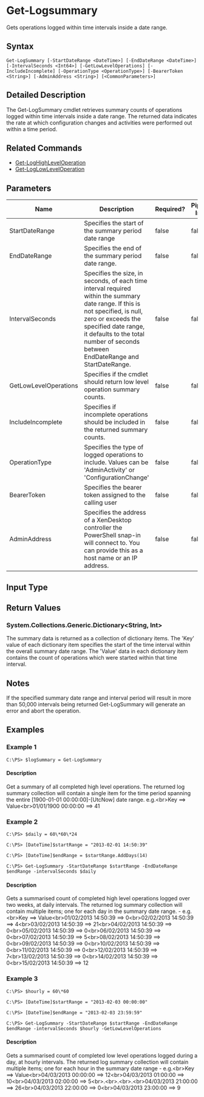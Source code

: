 ﻿
# Get-Logsummary
Gets operations logged within time intervals inside a date range.
## Syntax
```
Get-LogSummary [-StartDateRange <DateTime>] [-EndDateRange <DateTime>] [-IntervalSeconds <Int64>] [-GetLowLevelOperations] [-IncludeIncomplete] [-OperationType <OperationType>] [-BearerToken <String>] [-AdminAddress <String>] [<CommonParameters>]
```
## Detailed Description
The Get-LogSummary cmdlet retrieves summary counts of operations logged within time intervals inside a date range. The returned data indicates the rate at which configuration changes and activities were performed out within a time period.


## Related Commands

* [Get-LogHighLevelOperation](../Get-LogHighLevelOperation/)
* [Get-LogLowLevelOperation](../Get-LogLowLevelOperation/)
## Parameters
| Name   | Description | Required? | Pipeline Input | Default Value |
| --- | --- | --- | --- | --- |
| StartDateRange | Specifies the start of the summary period date range | false | false | 1900-01-01 00:00:00 |
| EndDateRange | Specifies the end of the summary period date range. | false | false | DateTime.UtcNow |
| IntervalSeconds | Specifies the size, in seconds, of each time interval required within the summary date range. If this is not specified, is null, zero or exceeds the specified date range, it defaults to the total number of seconds between EndDateRange and StartDateRange. | false | false | Total number of seconds in the EndDateRange and StartDateRange time span. |
| GetLowLevelOperations | Specifies if the cmdlet should return low level operation summary counts. | false | false | \$false - high level operations counts are returned. |
| IncludeIncomplete | Specifies if incomplete operations should be included in the returned summary counts. | false | false | \$false - incomplete operations are excluded. |
| OperationType | Specifies the type of logged operations to include. Values can be 'AdminActivity' or 'ConfigurationChange' | false | false |  |
| BearerToken | Specifies the bearer token assigned to the calling user | false | false |  |
| AdminAddress | Specifies the address of a XenDesktop controller the PowerShell snap-in will connect to. You can provide this as a host name or an IP address. | false | false | Localhost. Once a value is provided by any cmdlet, this value becomes the default. |

## Input Type

### 

## Return Values

### System.Collections.Generic.Dictionary&lt;String, Int&gt;
The summary data is returned as a collection of dictionary items. The 'Key' value of each dictionary item specifies the start of the time interval within the overall summary date range. The 'Value' data in each dictionary item contains the count of operations which were started within that time interval.
## Notes
If the specified summary date range and interval period will result in more than 50,000 intervals being returned Get-LogSummary will generate an error and abort the operation.
## Examples

### Example 1
```
C:\PS> $logSummary = Get-LogSummary
```
#### Description
Get a summary of all completed high level operations. The returned log summary collection will contain a single item for the time period spanning the entire \[1900-01-01 00:00:00\]-\[UtcNow\] date range. e.g.&lt;br&gt;Key ==&gt; Value&lt;br&gt;01/01/1900 00:00:00 ==&gt; 41
### Example 2
```
C:\PS> $daily = 60\*60\*24

C:\PS> [DateTime]$startRange = "2013-02-01 14:50:39"

C:\PS> [DateTime]$endRange = $startRange.AddDays(14)

C:\PS> Get-LogSummary -StartDateRange $startRange -EndDateRange $endRange -intervalSeconds $daily
```
#### Description
Gets a summarised count of completed high level operations logged over two weeks, at daily intervals. The returned log summary collection will contain multiple items; one for each day in the summary date range. - e.g.&lt;br&gt;Key ==&gt; Value&lt;br&gt;01/02/2013 14:50:39 ==&gt;  0&lt;br&gt;02/02/2013 14:50:39 ==&gt;  4&lt;br&gt;03/02/2013 14:50:39 ==&gt; 21&lt;br&gt;04/02/2013 14:50:39 ==&gt;  0&lt;br&gt;05/02/2013 14:50:39 ==&gt;  0&lt;br&gt;06/02/2013 14:50:39 ==&gt;  0&lt;br&gt;07/02/2013 14:50:39 ==&gt;  5&lt;br&gt;08/02/2013 14:50:39 ==&gt;  0&lt;br&gt;09/02/2013 14:50:39 ==&gt;  0&lt;br&gt;10/02/2013 14:50:39 ==&gt;  0&lt;br&gt;11/02/2013 14:50:39 ==&gt;  0&lt;br&gt;12/02/2013 14:50:39 ==&gt;  7&lt;br&gt;13/02/2013 14:50:39 ==&gt;  0&lt;br&gt;14/02/2013 14:50:39 ==&gt;  0&lt;br&gt;15/02/2013 14:50:39 ==&gt; 12
### Example 3
```
C:\PS> $hourly = 60\*60

C:\PS> [DateTime]$startRange = "2013-02-03 00:00:00"

C:\PS> [DateTime]$endRange = "2013-02-03 23:59:59"

C:\PS> Get-LogSummary -StartDateRange $startRange -EndDateRange $endRange -intervalSeconds $hourly -GetLowLevelOperations
```
#### Description
Gets a summarised count of completed low level operations logged during a day, at hourly intervals.  The returned log summary collection will contain multiple items; one for each hour in the summary date range - e.g.&lt;br&gt;Key ==&gt; Value&lt;br&gt;04/03/2013 00:00:00  ==&gt; 12&lt;br&gt;04/03/2013 01:00:00  ==&gt; 10&lt;br&gt;04/03/2013 02:00:00  ==&gt;  5&lt;br&gt;.&lt;br&gt;.&lt;br&gt;.&lt;br&gt;04/03/2013 21:00:00 ==&gt; 26&lt;br&gt;04/03/2013 22:00:00 ==&gt;  0&lt;br&gt;04/03/2013 23:00:00 ==&gt;  9
